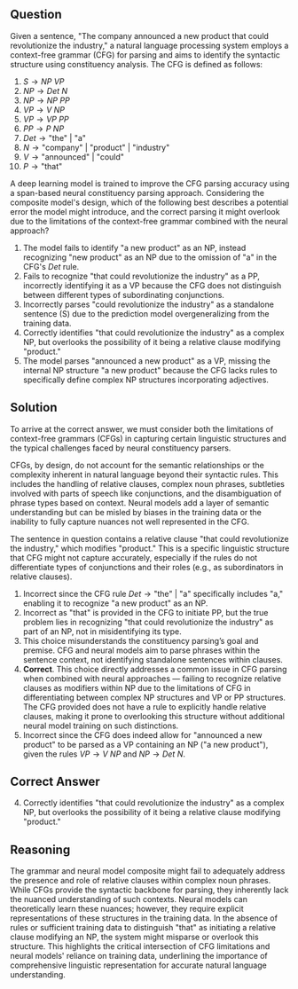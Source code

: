 ## Question
Given a sentence, "The company announced a new product that could revolutionize the industry," a natural language processing system employs a context-free grammar (CFG) for parsing and aims to identify the syntactic structure using constituency analysis. The CFG is defined as follows:

1. $S \rightarrow NP \ VP$
2. $NP \rightarrow Det \ N$
3. $NP \rightarrow NP \ PP$
4. $VP \rightarrow V \ NP$
5. $VP \rightarrow VP \ PP$
6. $PP \rightarrow P \ NP$
7. $Det \rightarrow \text{"the" | "a"}$
8. $N \rightarrow \text{"company" | "product" | "industry"}$
9. $V \rightarrow \text{"announced" | "could"}$
10. $P \rightarrow \text{"that"}$

A deep learning model is trained to improve the CFG parsing accuracy using a span-based neural constituency parsing approach. Considering the composite model's design, which of the following best describes a potential error the model might introduce, and the correct parsing it might overlook due to the limitations of the context-free grammar combined with the neural approach?

1. The model fails to identify "a new product" as an NP, instead recognizing "new product" as an NP due to the omission of "a" in the CFG's $Det$ rule.
2. Fails to recognize "that could revolutionize the industry" as a PP, incorrectly identifying it as a VP because the CFG does not distinguish between different types of subordinating conjunctions.
3. Incorrectly parses "could revolutionize the industry" as a standalone sentence (S) due to the prediction model overgeneralizing from the training data.
4. Correctly identifies "that could revolutionize the industry" as a complex NP, but overlooks the possibility of it being a relative clause modifying "product."
5. The model parses "announced a new product" as a VP, missing the internal NP structure "a new product" because the CFG lacks rules to specifically define complex NP structures incorporating adjectives.

## Solution
To arrive at the correct answer, we must consider both the limitations of context-free grammars (CFGs) in capturing certain linguistic structures and the typical challenges faced by neural constituency parsers.

CFGs, by design, do not account for the semantic relationships or the complexity inherent in natural language beyond their syntactic rules. This includes the handling of relative clauses, complex noun phrases, subtleties involved with parts of speech like conjunctions, and the disambiguation of phrase types based on context. Neural models add a layer of semantic understanding but can be misled by biases in the training data or the inability to fully capture nuances not well represented in the CFG.

The sentence in question contains a relative clause "that could revolutionize the industry," which modifies "product." This is a specific linguistic structure that CFG might not capture accurately, especially if the rules do not differentiate types of conjunctions and their roles (e.g., as subordinators in relative clauses).

1. Incorrect since the CFG rule $Det \rightarrow \text{"the" | "a"}$ specifically includes "a," enabling it to recognize "a new product" as an NP.
2. Incorrect as "that" is provided in the CFG to initiate PP, but the true problem lies in recognizing "that could revolutionize the industry" as part of an NP, not in misidentifying its type.
3. This choice misunderstands the constituency parsing’s goal and premise. CFG and neural models aim to parse phrases within the sentence context, not identifying standalone sentences within clauses.
4. **Correct**. This choice directly addresses a common issue in CFG parsing when combined with neural approaches — failing to recognize relative clauses as modifiers within NP due to the limitations of CFG in differentiating between complex NP structures and VP or PP structures. The CFG provided does not have a rule to explicitly handle relative clauses, making it prone to overlooking this structure without additional neural model training on such distinctions.
5. Incorrect since the CFG does indeed allow for "announced a new product" to be parsed as a VP containing an NP ("a new product"), given the rules $VP \rightarrow V \ NP$ and $NP \rightarrow Det \ N$.

## Correct Answer
4. Correctly identifies "that could revolutionize the industry" as a complex NP, but overlooks the possibility of it being a relative clause modifying "product."

## Reasoning
The grammar and neural model composite might fail to adequately address the presence and role of relative clauses within complex noun phrases. While CFGs provide the syntactic backbone for parsing, they inherently lack the nuanced understanding of such contexts. Neural models can theoretically learn these nuances; however, they require explicit representations of these structures in the training data. In the absence of rules or sufficient training data to distinguish "that" as initiating a relative clause modifying an NP, the system might misparse or overlook this structure. This highlights the critical intersection of CFG limitations and neural models' reliance on training data, underlining the importance of comprehensive linguistic representation for accurate natural language understanding.